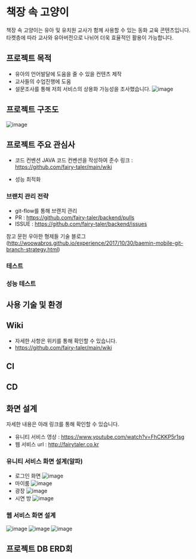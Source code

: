 # 책장 속 고양이
책장 속 고양이는 유아 및 유치원 교사가 함께 사용할 수 있는 동화 교육 콘텐츠입니다. 
타켓층에 따라 교사와 유아버전으로 나뉘어 더욱 효율적인 활용이 가능합니다. 


## 프로젝트 목적
- 유아의 언어발달에 도움을 줄 수 있을 컨텐츠 제작
- 교사들의 수업진행에 도움
- 설문조사를 통해 저희 서비스의 상용화 가능성을 조사했습니다. 
![image](https://user-images.githubusercontent.com/109029169/204691713-4ea19f0a-0c4a-463b-9251-1db95030cf7b.png)

  

## 프로젝트 구조도
![image](https://user-images.githubusercontent.com/109029169/204687935-a6a0f93e-488e-4811-8e8c-b4fb801a510b.png)


## 프로젝트 주요 관심사
- 코드 컨벤션
JAVA 코드 컨벤션을 작성하여 준수 
링크 : https://github.com/fairy-taler/main/wiki

- 성능 최적화
### 브랜치 관리 전략 
- git-flow를 통해 브랜치 관리
- PR : https://github.com/fairy-taler/backend/pulls
- ISSUE : https://github.com/fairy-taler/backend/issues

참고 문헌
우아한 형제들 기술 블로그(http://woowabros.github.io/experience/2017/10/30/baemin-mobile-git-branch-strategy.html)


### 테스트
### 성능 테스트

## 사용 기술 및 환경

## Wiki
- 자세한 사항은 위키를 통해 확인할 수 있습니다. 
- https://github.com/fairy-taler/main/wiki
## CI

## CD

## 화면 설계
자세한 내용은 아래 링크를 통해 확인할 수 있습니다.
- 유니티 서비스 영상 : https://www.youtube.com/watch?v=FhCKKP5r1sg
- 웹 서비스 url : http://fairytaler.co.kr
### 유니티 서비스 화면 설계(알파)
- 로그인 화면
![image](https://user-images.githubusercontent.com/109029169/204690787-5564252e-7ef1-47e6-b08d-10d01d6acbd9.png)
- 마이룸 
![image](https://user-images.githubusercontent.com/109029169/204690876-c9645f25-0b4e-4efb-be5a-f218a4e3d6bb.png)
- 광장
![image](https://user-images.githubusercontent.com/109029169/204690979-b77dbd6f-8e03-419e-a279-7a836fd648b7.png)
- 시연 방
![image](https://user-images.githubusercontent.com/109029169/204690947-77cded5e-1f1b-438c-9a23-19f732bf0486.png)

### 웹 서비스 화면 설계
![image](https://user-images.githubusercontent.com/109029169/206195717-3a154962-8852-4bf1-aa53-e676b047bd21.png)
![image](https://user-images.githubusercontent.com/109029169/206195805-71864295-5375-4c3e-9b71-d6a80c467755.png)
![image](https://user-images.githubusercontent.com/109029169/206195907-c2802d09-4a78-4b04-a30a-29782f4691df.png)


## 프로젝트 DB ERD회

